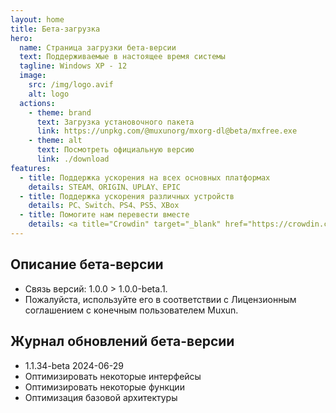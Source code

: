 ```yaml
---
layout: home
title: Бета-загрузка
hero:
  name: Страница загрузки бета-версии
  text: Поддерживаемые в настоящее время системы
  tagline: Windows XP - 12
  image:
    src: /img/logo.avif
    alt: logo
  actions:
    - theme: brand
      text: Загрузка установочного пакета
      link: https://unpkg.com/@muxunorg/mxorg-dl@beta/mxfree.exe
    - theme: alt
      text: Посмотреть официальную версию
      link: ./download
features:
  - title: Поддержка ускорения на всех основных платформах
    details: STEAM、ORIGIN、UPLAY、EPIC
  - title: Поддержка ускорения различных устройств
    details: PC、Switch、PS4、PS5、XBox
  - title: Помогите нам перевести вместе
    details: <a title="Crowdin" target="_blank" href="https://crowdin.com/project/mxfree"><img src="https://badges.crowdin.net/mxfree/localized.svg"></a>
---
```


## Описание бета-версии

- Связь версий: 1.0.0 > 1.0.0-beta.1.
- Пожалуйста, используйте его в соответствии с Лицензионным соглашением с конечным пользователем Muxun.

## Журнал обновлений бета-версии

- 1.1.34-beta 2024-06-29
- Оптимизировать некоторые интерфейсы
- Оптимизировать некоторые функции
- Оптимизация базовой архитектуры
